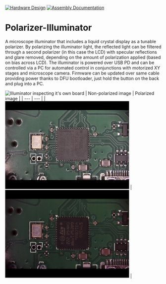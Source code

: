 [![Hardware Design](https://github.com/VIPQualityPost/polarizer-illuminator/actions/workflows/design.yml/badge.svg)](https://github.com/VIPQualityPost/polarizer-illuminator/actions/workflows/design.yml)
[![Assembly Documentation](https://github.com/VIPQualityPost/polarizer-illuminator/actions/workflows/documentation.yml/badge.svg)](https://github.com/VIPQualityPost/polarizer-illuminator/actions/workflows/documentation.yml)


# Polarizer-Illuminator

A microscope illuminator that includes a liquid crystal display as a tunable polarizer. By polarizing the illuminator light, the reflected light can be filtered through a second polarizer (in this case the LCD) with specular reflections and glare removed, depending on the amount of polarization applied (based on bias across LCD). The illuminator is powered over USB PD and can be controlled via a PC for automated control in conjunctions with motorized XY stages and microscope camera. Firmware can be updated over same cable providing power thanks to DFU bootloader, just hold the button on the back and plug into a PC. 

![Illuminator inspecting it's own board](images/side.png)
| Non-polarized image | Polarized image |
| --- | --- |
| ![Image without polarization applied](images/clear.png) | ![Image with polarization applied](images/polarized.png) |